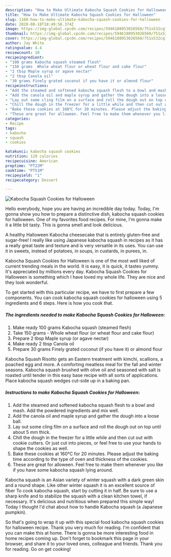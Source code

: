 ```yaml
---
description: "How to Make Ultimate Kabocha Squash Cookies for Halloween"
title: "How to Make Ultimate Kabocha Squash Cookies for Halloween"
slug: 1160-how-to-make-ultimate-kabocha-squash-cookies-for-halloween
date: 2020-08-18T18:49:56.374Z
image: https://img-global.cpcdn.com/recipes/5946188953026560/751x532cq70/kabocha-squash-cookies-for-halloween-recipe-main-photo.jpg
thumbnail: https://img-global.cpcdn.com/recipes/5946188953026560/751x532cq70/kabocha-squash-cookies-for-halloween-recipe-main-photo.jpg
cover: https://img-global.cpcdn.com/recipes/5946188953026560/751x532cq70/kabocha-squash-cookies-for-halloween-recipe-main-photo.jpg
author: Jay White
ratingvalue: 4.4
reviewcount: 10
recipeingredient:
- "100 grams Kabocha squash steamed flesh"
- "150 grams  Whole wheat flour or wheat flour and cake flour"
- "2 tbsp Maple syrup or agave nectar"
- "2 tbsp Canola oil"
- "30 grams Finely grated coconut if you have it or almond flour"
recipeinstructions:
- "Add the steamed and softened kabocha squash flesh to a bowl and mash. Add the powdered ingredients and mix well."
- "Add the canola oil and maple syrup and gather the dough into a loose ball."
- "Lay out some cling film on a surface and roll the dough out on top until about 5 mm thick."
- "Chill the dough in the freezer for a little while and then cut out with cookie cutters. Or just cut into pieces, or feel free to use your hands to shape the cookies as well."
- "Bake these cookies at 160℃ for 20 minutes. Please adjust the baking time according to the type of oven and thickness of the cookies."
- "These are great for alloween. Feel free to make them whenever you like if you have some kabocha squash lying around."
categories:
- Recipe
tags:
- kabocha
- squash
- cookies

katakunci: kabocha squash cookies 
nutrition: 129 calories
recipecuisine: American
preptime: "PT22M"
cooktime: "PT51M"
recipeyield: "1"
recipecategory: Dessert

---
```



![Kabocha Squash Cookies for Halloween](https://img-global.cpcdn.com/recipes/5946188953026560/751x532cq70/kabocha-squash-cookies-for-halloween-recipe-main-photo.jpg)

Hello everybody, hope you are having an incredible day today. Today, I'm gonna show you how to prepare a distinctive dish, kabocha squash cookies for halloween. One of my favorites food recipes. For mine, I'm gonna make it a little bit tasty. This is gonna smell and look delicious.

A healthy Halloween Kabocha cheesecake that is entirely gluten-free and sugar-free! I really like using Japanese kabocha squash in recipes as it has a really great taste and texture and is very versatile in its uses. You can use it in sweets, instead of potatoes, in soups, in custards, in purees, in.

Kabocha Squash Cookies for Halloween is one of the most well liked of current trending meals in the world. It is easy, it is quick, it tastes yummy. It's appreciated by millions every day. Kabocha Squash Cookies for Halloween is something which I have loved my whole life. They are nice and they look wonderful.


To get started with this particular recipe, we have to first prepare a few components. You can cook kabocha squash cookies for halloween using 5 ingredients and 6 steps. Here is how you cook that.

<!--inarticleads1-->

##### The ingredients needed to make Kabocha Squash Cookies for Halloween:

1. Make ready 100 grams Kabocha squash (steamed flesh)
1. Take 150 grams - Whole wheat flour (or wheat flour and cake flour)
1. Prepare 2 tbsp Maple syrup (or agave nectar)
1. Make ready 2 tbsp Canola oil
1. Prepare 30 grams Finely grated coconut (if you have it) or almond flour


Kabocha Squash Risotto gets an Eastern treatment with kimchi, scallions, a poached egg and more. A comforting meatless meal for the fall and winter seasons. Kabocha squash brushed with olive oil and seasoned with salt is roasted until tender in this easy base recipe with all sorts of applications. Place kabocha squash wedges cut-side up in a baking pan. 

<!--inarticleads2-->

##### Instructions to make Kabocha Squash Cookies for Halloween:

1. Add the steamed and softened kabocha squash flesh to a bowl and mash. Add the powdered ingredients and mix well.
1. Add the canola oil and maple syrup and gather the dough into a loose ball.
1. Lay out some cling film on a surface and roll the dough out on top until about 5 mm thick.
1. Chill the dough in the freezer for a little while and then cut out with cookie cutters. Or just cut into pieces, or feel free to use your hands to shape the cookies as well.
1. Bake these cookies at 160℃ for 20 minutes. Please adjust the baking time according to the type of oven and thickness of the cookies.
1. These are great for alloween. Feel free to make them whenever you like if you have some kabocha squash lying around.


Kabocha squash is an Asian variety of winter squash with a dark green skin and a round shape. Like other winter squash it is an excellent source of fiber To cook kabocha squash, start by cutting it in half. Be sure to use a sharp knife and to stabilize the squash with a clean kitchen towel, if necessary. It&#39;s delicious and nutritious when prepared this simple way! Today I thought I&#39;d chat about how to handle Kabocha squash (a Japanese pumpkin). 

So that's going to wrap it up with this special food kabocha squash cookies for halloween recipe. Thank you very much for reading. I'm confident that you can make this at home. There is gonna be more interesting food in home recipes coming up. Don't forget to bookmark this page in your browser, and share it to your loved ones, colleague and friends. Thank you for reading. Go on get cooking!
